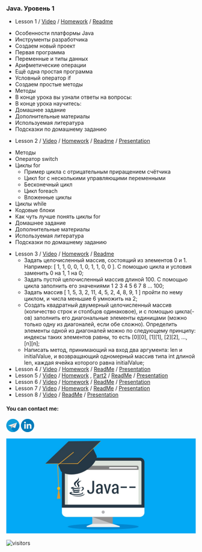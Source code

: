 ### Java. Уровень 1

+ Lesson 1 / [Video](https://www.youtube.com/watch?v=2imszjDxfC0) / [Homework](https://github.com/Mybono/java_lvl_1/blob/main/hw1.java) / [Readme](https://docs.google.com/document/d/1ANRkOZqy0T92fmQBlNbbASjrshP1u_Xc7bIJz4Y8GiA/)
- Особенности платформы Java
- Инструменты разработчика
- Создаем новый проект
- Первая программа
- Переменные и типы данных
- Арифметические операции
- Ещё одна простая программа
- Условный оператор if
- Создаем простые методы
- Методы
- В конце урока вы узнали ответы на вопросы:
- В конце урока научитесь:
- Домашнее задание
- Дополнительные материалы
- Используемая литература
- Подсказки по домашнему заданию
+ Lesson 2 / [Video](https://youtu.be/TPeNezZ3QzY) / [Homework](https://github.com/Mybono/java_lvl_1/blob/main/hw2.java) / [Readme](https://docs.google.com/document/d/1ANRkOZqy0T92fmQBlNbbASjrshP1u_Xc7bIJz4Y8GiA/) / [Presentation](https://docs.google.com/presentation/d/1sSV8NH4Gw98NXVMpnZiWZwQtoqqqvGgtfRvt--O7PpQ/edit?usp=sharing)
- Методы
- Оператор switch
- Циклы for
  - Пример цикла с отрицательным приращением счётчика
  - Цикл for с несколькими управляющими переменными
  - Бесконечный цикл
  - Цикл foreach
  - Вложенные циклы
- Циклы while
- Кодовые блоки
- Как чуть лучше понять циклы for
- Домашнее задание
- Дополнительные материалы
- Используемая литература
- Подсказки по домашнему заданию

+ Lesson 3 / [Video](https://youtu.be/sWTlp9SwoaM) / [Homework](https://github.com/Mybono/java_lvl_1/blob/main/hw3.java) / [Readme](https://docs.google.com/document/d/1goVNIwy_3cORIio9pP9vzSIJlnlfzm6dyaBXUWKItLM/edit)
  + Задать целочисленный массив, состоящий из элементов 0 и 1. Например: [ 1, 1, 0, 0, 1, 0, 1, 1, 0, 0 ]. С помощью цикла и условия заменить 0 на 1, 1 на 0;
  + Задать пустой целочисленный массив длиной 100. С помощью цикла заполнить его значениями 1 2 3 4 5 6 7 8 … 100; 
  + Задать массив [ 1, 5, 3, 2, 11, 4, 5, 2, 4, 8, 9, 1 ] пройти по нему циклом, и числа меньшие 6 умножить на 2;
  + Создать квадратный двумерный целочисленный массив (количество строк и столбцов одинаковое), и с помощью цикла(-ов) заполнить его диагональные элементы единицами (можно только одну из диагоналей, если обе сложно). Определить элементы одной из диагоналей можно по следующему принципу: индексы таких элементов равны, то есть [0][0], [1][1], [2][2], …, [n][n];
  + Написать метод, принимающий на вход два аргумента: len и initialValue, и возвращающий одномерный массив типа int длиной len, каждая ячейка которого равна initialValue;
+ Lesson 4 / [Video](https://youtu.be/wmiuHoFWwWc) / [Homework](https://github.com/Mybono/java_lvl_1/blob/main/TicTacToe.java)  / [ReadMe](https://docs.google.com/document/d/1rJGxhEnuk_JwNkSI506BbEr0SRdKwwJDnF3p4mvurUE/edit?usp=sharing) / [Presentation](https://docs.google.com/presentation/d/1qYDxZPe_mHiEojmlNsUvYLp-a-DMjWGdTka9H_vuHaQ/edit?usp=sharing)
+ Lesson 5 / [Video](https://youtu.be/j-YIYz9lNAE) / [Homework](https://github.com/Mybono/java_lvl_1/blob/main/Lesson5.java) , [Part2](https://github.com/Mybono/java_lvl_1/blob/main/Employee.java) / [ReadMe](https://docs.google.com/document/d/1tol4bns34jR254p7mX_nzYO-agOdhFrZMmdpexERepo/edit?usp=sharing) / [Presentation](https://docs.google.com/presentation/d/12N_AS_FNCcjqgoIljECM4sm6taXa-U1jMPBW41lU4E8/edit?usp=sharing)
+ Lesson 6 / [Video](https://youtu.be/CyQM0T0e_CY) / [Homework](https://github.com/Mybono/java_lvl_1/blob/main/Lesson6.java) / [ReadMe](https://docs.google.com/document/d/1KYDGonH5UjNvfS-KFOLdhHZ2-sHgAEziSHFqCMXk1S0/edit?usp=sharing) / [Presentation](https://docs.google.com/presentation/d/1hRwEHIhGQrvYIT6_nAjm0PRsrJ29VASXUP350_nPd6c/edit?usp=sharing)
+ Lesson 7 / [Video](https://youtu.be/nmQPASuW7LY) / [Homework](https://github.com/Mybono/java_lvl_1/blob/main/Lesson7.java) / [ReadMe](https://docs.google.com/document/d/1z23MeZTrO1ZzNaivjurRpeiTZZpS6n9OUSRP6LZXrdo/edit?usp=sharing) / [Presentation](https://docs.google.com/presentation/d/1Hf2BQVFFfZoCkN4RuWA3Nf-1GOS2f3QaecKPaFuIqMI/edit?usp=sharing)
+ Lesson 8 / [Video](https://youtu.be/JR4v8JCMRjE) / [ReadMe](https://docs.google.com/document/d/124sHX8VaWDKUmqVAyQjJtCiqjS9a_ngW4wqRh0mT8Xo/edit?usp=sharing) / [Presentation](https://docs.google.com/presentation/d/1y_OgcmqQxuIvP0zQHX2KimLmZZxS6Bs-66j3ob2Eh_c/edit?usp=sharing)



#### You can contact me:
[![telegram][logotelegram]][telegram]
[![linkedin][logolinkedin]][linkedin]

![](https://github.com/Mybono/Mybono/blob/main/assets/java%20wp.jpeg "wp")

![visitors](https://visitor-badge.glitch.me/badge?page_id=https://github.com/Mybono/java_lvl_1)


[telegram]: https://t.me/def4fun
[logotelegram]: https://github.com/Mybono/Mybono/blob/main/assets/telegran%2035%20px.png
[linkedin]: http://linkedin.com/def-say-hello
[logolinkedin]: https://github.com/Mybono/Mybono/blob/main/assets/linedin%2035px.png
[linkedin]: https://github.com/Mybono/Mybono/blob/main/assets/linkedin.png
